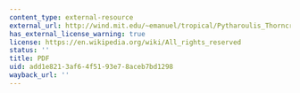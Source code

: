 ```yaml
---
content_type: external-resource
external_url: http://wind.mit.edu/~emanuel/tropical/Pytharoulis_Thorncroft.pdf
has_external_license_warning: true
license: https://en.wikipedia.org/wiki/All_rights_reserved
status: ''
title: PDF
uid: add1e821-3af6-4f51-93e7-8aceb7bd1298
wayback_url: ''
---
```

